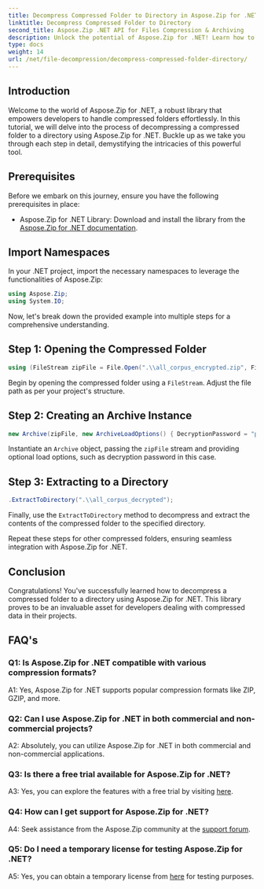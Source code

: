 ```yaml
---
title: Decompress Compressed Folder to Directory in Aspose.Zip for .NET
linktitle: Decompress Compressed Folder to Directory
second_title: Aspose.Zip .NET API for Files Compression & Archiving
description: Unlock the potential of Aspose.Zip for .NET! Learn how to effortlessly decompress folders with this step-by-step guide. Dive into the world of seamless compression and extraction.
type: docs
weight: 14
url: /net/file-decompression/decompress-compressed-folder-directory/
---
```

## Introduction

Welcome to the world of Aspose.Zip for .NET, a robust library that empowers developers to handle compressed folders effortlessly. In this tutorial, we will delve into the process of decompressing a compressed folder to a directory using Aspose.Zip for .NET. Buckle up as we take you through each step in detail, demystifying the intricacies of this powerful tool.

## Prerequisites

Before we embark on this journey, ensure you have the following prerequisites in place:

- Aspose.Zip for .NET Library: Download and install the library from the [Aspose.Zip for .NET documentation](https://reference.aspose.com/zip/net/).

## Import Namespaces

In your .NET project, import the necessary namespaces to leverage the functionalities of Aspose.Zip:

```csharp
using Aspose.Zip;
using System.IO;
```

Now, let's break down the provided example into multiple steps for a comprehensive understanding.

## Step 1: Opening the Compressed Folder

```csharp
using (FileStream zipFile = File.Open(".\\all_corpus_encrypted.zip", FileMode.Open))
```

Begin by opening the compressed folder using a `FileStream`. Adjust the file path as per your project's structure.

## Step 2: Creating an Archive Instance

```csharp
new Archive(zipFile, new ArchiveLoadOptions() { DecryptionPassword = "p@s$" })
```

Instantiate an `Archive` object, passing the `zipFile` stream and providing optional load options, such as decryption password in this case.

## Step 3: Extracting to a Directory

```csharp
.ExtractToDirectory(".\\all_corpus_decrypted");
```

Finally, use the `ExtractToDirectory` method to decompress and extract the contents of the compressed folder to the specified directory.

Repeat these steps for other compressed folders, ensuring seamless integration with Aspose.Zip for .NET.

## Conclusion

Congratulations! You've successfully learned how to decompress a compressed folder to a directory using Aspose.Zip for .NET. This library proves to be an invaluable asset for developers dealing with compressed data in their projects.

## FAQ's

### Q1: Is Aspose.Zip for .NET compatible with various compression formats?

A1: Yes, Aspose.Zip for .NET supports popular compression formats like ZIP, GZIP, and more.

### Q2: Can I use Aspose.Zip for .NET in both commercial and non-commercial projects?

A2: Absolutely, you can utilize Aspose.Zip for .NET in both commercial and non-commercial applications.

### Q3: Is there a free trial available for Aspose.Zip for .NET?

A3: Yes, you can explore the features with a free trial by visiting [here](https://releases.aspose.com/).

### Q4: How can I get support for Aspose.Zip for .NET?

A4: Seek assistance from the Aspose.Zip community at the [support forum](https://forum.aspose.com/c/zip/37).

### Q5: Do I need a temporary license for testing Aspose.Zip for .NET?

A5: Yes, you can obtain a temporary license from [here](https://purchase.aspose.com/temporary-license/) for testing purposes.
